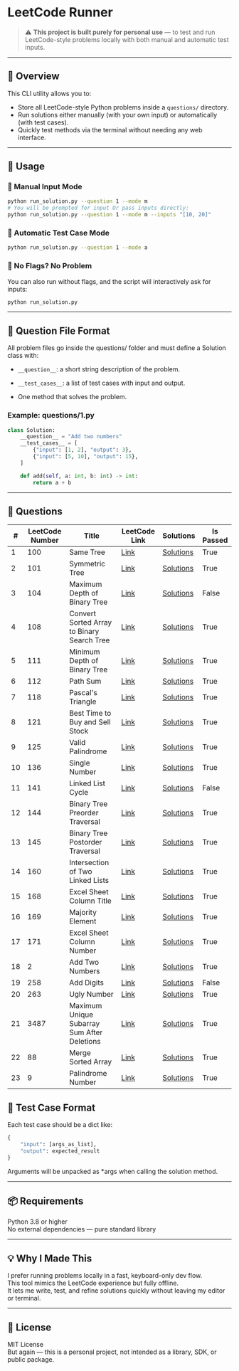 # LeetCode Runner

> ⚠️ **This project is built purely for personal use** — to test and run LeetCode-style problems locally with both manual and automatic test inputs.

---

## 📌 Overview

This CLI utility allows you to:
- Store all LeetCode-style Python problems inside a `questions/` directory.
- Run solutions either manually (with your own input) or automatically (with test cases).
- Quickly test methods via the terminal without needing any web interface.

---

## 🏃 Usage

### 🔧 Manual Input Mode

```bash
python run_solution.py --question 1 --mode m
# You will be prompted for input Or pass inputs directly:
python run_solution.py --question 1 --mode m --inputs "[10, 20]"
```

### 🤖 Automatic Test Case Mode
```bash
python run_solution.py --question 1 --mode a
```

### 🧪 No Flags? No Problem
You can also run without flags, and the script will interactively ask for inputs:
```bash
python run_solution.py
```
---

## 🧠 Question File Format

All problem files go inside the questions/ folder and must define a Solution class with:

* `__question__`: a short string description of the problem.

* `__test_cases__`: a list of test cases with input and output.

* One method that solves the problem.

### Example: questions/1.py
```python
class Solution:
    __question__ = "Add two numbers"
    __test_cases__ = [
        {"input": [1, 2], "output": 3},
        {"input": [5, 10], "output": 15},
    ]

    def add(self, a: int, b: int) -> int:
        return a + b
```
---

## 📂 Questions

| # | LeetCode Number | Title | LeetCode Link | Solutions | Is Passed |
|---|-----------------|-------|---------------|-----------|-----------|
| 1 | 100 | Same Tree | [Link](https://leetcode.com/problems/same-tree) | [Solutions](questions/100.py) | True |
| 2 | 101 | Symmetric Tree | [Link](https://leetcode.com/problems/symmetric-tree) | [Solutions](questions/101.py) | True |
| 3 | 104 | Maximum Depth of Binary Tree | [Link](https://leetcode.com/problems/maximum-depth-of-binary-tree) | [Solutions](questions/104.py) | False |
| 4 | 108 | Convert Sorted Array to Binary Search Tree | [Link](https://leetcode.com/problems/convert-sorted-array-to-binary-search-tree) | [Solutions](questions/108.py) | True |
| 5 | 111 | Minimum Depth of Binary Tree | [Link](https://leetcode.com/problems/minimum-depth-of-binary-tree) | [Solutions](questions/111.py) | True |
| 6 | 112 | Path Sum | [Link](https://leetcode.com/problems/path-sum) | [Solutions](questions/112.py) | True |
| 7 | 118 | Pascal's Triangle | [Link](https://leetcode.com/problems/pascals-triangle) | [Solutions](questions/118.py) | True |
| 8 | 121 | Best Time to Buy and Sell Stock | [Link](https://leetcode.com/problems/best-time-to-buy-and-sell-stock) | [Solutions](questions/121.py) | True |
| 9 | 125 | Valid Palindrome | [Link](https://leetcode.com/problems/valid-palindrome) | [Solutions](questions/125.py) | True |
| 10 | 136 | Single Number | [Link](https://leetcode.com/problems/single-number) | [Solutions](questions/136.py) | True |
| 11 | 141 | Linked List Cycle | [Link](https://leetcode.com/problems/linked-list-cycle) | [Solutions](questions/141.py) | False |
| 12 | 144 | Binary Tree Preorder Traversal | [Link](https://leetcode.com/problems/binary-tree-preorder-traversal) | [Solutions](questions/144.py) | True |
| 13 | 145 | Binary Tree Postorder Traversal | [Link](https://leetcode.com/problems/binary-tree-postorder-traversal) | [Solutions](questions/145.py) | True |
| 14 | 160 | Intersection of Two Linked Lists | [Link](https://leetcode.com/problems/intersection-of-two-linked-lists) | [Solutions](questions/160.py) | True |
| 15 | 168 | Excel Sheet Column Title | [Link](https://leetcode.com/problems/excel-sheet-column-title) | [Solutions](questions/168.py) | True |
| 16 | 169 | Majority Element | [Link](https://leetcode.com/problems/majority-element) | [Solutions](questions/169.py) | True |
| 17 | 171 | Excel Sheet Column Number | [Link](https://leetcode.com/problems/excel-sheet-column-number) | [Solutions](questions/171.py) | True |
| 18 | 2 | Add Two Numbers | [Link](https://leetcode.com/problems/add-two-numbers) | [Solutions](questions/2.py) | True |
| 19 | 258 | Add Digits | [Link](https://leetcode.com/problems/add-digits) | [Solutions](questions/258.py) | False |
| 20 | 263 | Ugly Number | [Link](https://leetcode.com/problems/ugly-number) | [Solutions](questions/263.py) | True |
| 21 | 3487 | Maximum Unique Subarray Sum After Deletions | [Link](https://leetcode.com/problems/maximum-unique-subarray-sum-after-deletion) | [Solutions](questions/3487.py) | True |
| 22 | 88 | Merge Sorted Array | [Link](https://leetcode.com/problems/merge-sorted-array) | [Solutions](questions/88.py) | True |
| 23 | 9 | Palindrome Number | [Link](https://leetcode.com/problems/palindrome-number) | [Solutions](questions/9.py) | True |

## 🧪 Test Case Format
Each test case should be a dict like:
```python
{
    "input": [args_as_list],
    "output": expected_result
}
```
Arguments will be unpacked as *args when calling the solution method.

---
## 📦 Requirements
Python 3.8 or higher\
No external dependencies — pure standard library

---
## 💡 Why I Made This
I prefer running problems locally in a fast, keyboard-only dev flow.\
This tool mimics the LeetCode experience but fully offline.\
It lets me write, test, and refine solutions quickly without leaving my editor or terminal.

---
## 📜 License
MIT License\
But again — this is a personal project, not intended as a library, SDK, or public package.
